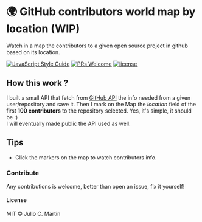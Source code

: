# :earth_africa: GitHub contributors world map by location (WIP)
Watch in a map the contributors to a given open source project in github based on its location.

[![JavaScript Style Guide](https://img.shields.io/badge/code_style-standard-brightgreen.svg?style=flat-square)](https://standardjs.com) [![PRs Welcome](https://img.shields.io/badge/PRs-welcome-brightgreen.svg?style=flat-square)](http://makeapullrequest.com) [![license](https://img.shields.io/github/license/mashape/apistatus.svg?style=flat-square)]()


## How this work ?
I built a small API that fetch from [GitHub API](https://developer.github.com/v3/) the info needed from a given user/repository and save it. Then I mark on the Map the *location* field of the first **100 contributors** to the repository selected. Yes, it's simple, it should be :)  
I will eventually made public the API used as well.

## Tips
- Click the markers on the map to watch contributors info.

### Contribute
Any contributions is welcome, better than open an issue, fix it yourself!

#### License
MIT © Julio C. Martin
